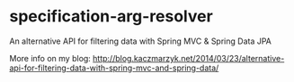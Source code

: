 specification-arg-resolver
==========================

An alternative API for filtering data with Spring MVC &amp; Spring Data JPA

More info on my blog: http://blog.kaczmarzyk.net/2014/03/23/alternative-api-for-filtering-data-with-spring-mvc-and-spring-data/
